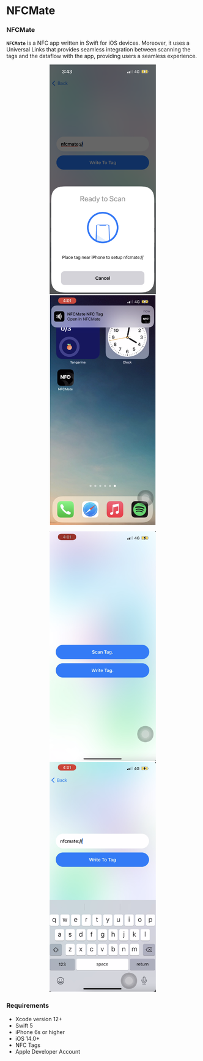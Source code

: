 # NFCMate
### NFCMate
**```NFCMate```** is a NFC app written in Swift for iOS devices. Moreover, it uses a Universal Links that provides seamless integration between scanning the tags and the dataflow with the app, providing users a seamless experience.


<p align="center">
  <img src="art/scr1.PNG" height="600">
  <img src="art/scr2.png" height="600">
</p>

<p align="center">
  <img src="art/scr3.png" height="600">
  <img src="art/scr4.png" height="600">
</p>

### Requirements
- Xcode version 12+
- Swift 5
- iPhone 6s or higher
- iOS 14.0+
- NFC Tags
- Apple Developer Account
